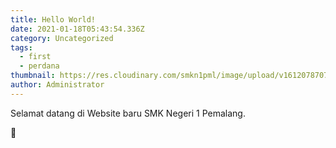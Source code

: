 ```yaml
---
title: Hello World!
date: 2021-01-18T05:43:54.336Z
category: Uncategorized
tags:
  - first
  - perdana
thumbnail: https://res.cloudinary.com/smkn1pml/image/upload/v1612078707/background_vjqweg.jpg
author: Administrator
---
```

Selamat datang di Website baru SMK Negeri 1 Pemalang.

🥰